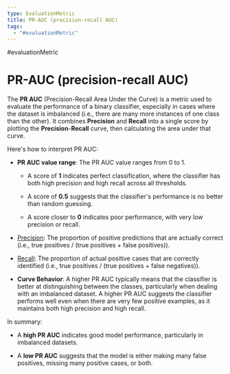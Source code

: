 ```yaml
---
type: EvaluationMetric
title: PR-AUC (precision-recall AUC)
tags:
  - "#evaluationMetric"
---
```

#evaluationMetric 

# PR-AUC (precision-recall AUC)

The **PR AUC** (Precision-Recall Area Under the Curve) is a metric used to evaluate the performance of a binary classifier, especially in cases where the dataset is imbalanced (i.e., there are many more instances of one class than the other). It combines **Precision** and **Recall** into a single score by plotting the **Precision**-**Recall** curve, then calculating the area under that curve.

Here's how to interpret PR AUC:

- **PR AUC value range**: The PR AUC value ranges from 0 to 1.

    - A score of **1** indicates perfect classification, where the classifier has both high precision and high recall across all thresholds.

    - A score of **0.5** suggests that the classifier's performance is no better than random guessing.

    - A score closer to **0** indicates poor performance, with very low precision or recall.

- [Precision](✅%20precision%20%20positive%20predictive%20value.md): The proportion of positive predictions that are actually correct (i.e., true positives / (true positives + false positives)).

- [Recall](✅%20recall%20sensitivity%20%20true%20positive%20rate.md): The proportion of actual positive cases that are correctly identified (i.e., true positives / (true positives + false negatives)).

- **Curve Behavior**: A higher PR AUC typically means that the classifier is better at distinguishing between the classes, particularly when dealing with an imbalanced dataset. A higher PR AUC suggests the classifier performs well even when there are very few positive examples, as it maintains both high precision and high recall.

In summary:

- A **high PR AUC** indicates good model performance, particularly in imbalanced datasets.

- A **low PR AUC** suggests that the model is either making many false positives, missing many positive cases, or both.

